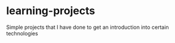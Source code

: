 # learning-projects
Simple projects that I have done to get an introduction into certain technologies
